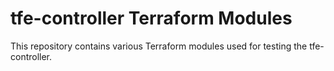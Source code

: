 # tfe-controller Terraform Modules

This repository contains various Terraform modules used for testing the tfe-controller.
